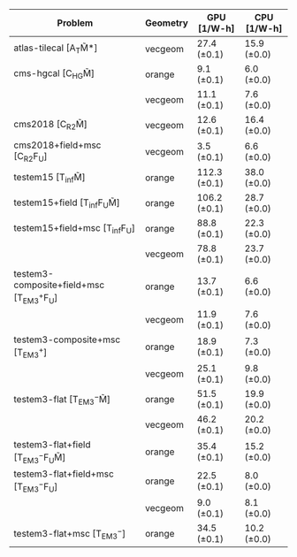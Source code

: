| Problem                                                        | Geometry |  GPU [1/W-h] | CPU [1/W-h] |
| -------------------------------------------------------------- | -------- | ------------ | ----------- |
| atlas-tilecal [A$_\mathrm{T}$M̃*]                              | vecgeom  |  27.4 (±0.1) | 15.9 (±0.0) |
| cms-hgcal [C$_\mathrm{HG}$M̃]                                  | orange   |   9.1 (±0.1) |  6.0 (±0.0) |
|                                                                | vecgeom  |  11.1 (±0.1) |  7.6 (±0.0) |
| cms2018 [C$_\mathrm{R2}$M̃]                                    | vecgeom  |  12.6 (±0.1) | 16.4 (±0.0) |
| cms2018+field+msc [C$_\mathrm{R2}$F$_\mathrm{U}$]              | vecgeom  |   3.5 (±0.1) |  6.6 (±0.0) |
| testem15 [T$_\mathrm{inf}$M̃]                                  | orange   | 112.3 (±0.1) | 38.0 (±0.0) |
| testem15+field [T$_\mathrm{inf}$F$_\mathrm{U}$M̃]              | orange   | 106.2 (±0.1) | 28.7 (±0.0) |
| testem15+field+msc [T$_\mathrm{inf}$F$_\mathrm{U}$]            | orange   |  88.8 (±0.1) | 22.3 (±0.0) |
|                                                                | vecgeom  |  78.8 (±0.1) | 23.7 (±0.0) |
| testem3-composite+field+msc [T$_\mathrm{EM3}^+$F$_\mathrm{U}$] | orange   |  13.7 (±0.1) |  6.6 (±0.0) |
|                                                                | vecgeom  |  11.9 (±0.1) |  7.6 (±0.0) |
| testem3-composite+msc [T$_\mathrm{EM3}^+$]                     | orange   |  18.9 (±0.1) |  7.3 (±0.0) |
|                                                                | vecgeom  |  25.1 (±0.1) |  9.8 (±0.0) |
| testem3-flat [T$_\mathrm{EM3}^-$M̃]                            | orange   |  51.5 (±0.1) | 19.9 (±0.0) |
|                                                                | vecgeom  |  46.2 (±0.1) | 20.2 (±0.0) |
| testem3-flat+field [T$_\mathrm{EM3}^-$F$_\mathrm{U}$M̃]        | orange   |  35.4 (±0.1) | 15.2 (±0.0) |
| testem3-flat+field+msc [T$_\mathrm{EM3}^-$F$_\mathrm{U}$]      | orange   |  22.5 (±0.1) |  8.0 (±0.0) |
|                                                                | vecgeom  |   9.0 (±0.1) |  8.1 (±0.0) |
| testem3-flat+msc [T$_\mathrm{EM3}^-$]                          | orange   |  34.5 (±0.1) | 10.2 (±0.0) |
